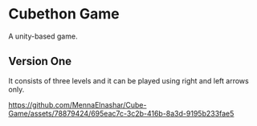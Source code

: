 # Cubethon Game
A unity-based game.

## Version One
It consists of three levels and it can be played using right and left arrows only.




https://github.com/MennaElnashar/Cube-Game/assets/78879424/695eac7c-3c2b-416b-8a3d-9195b233fae5



